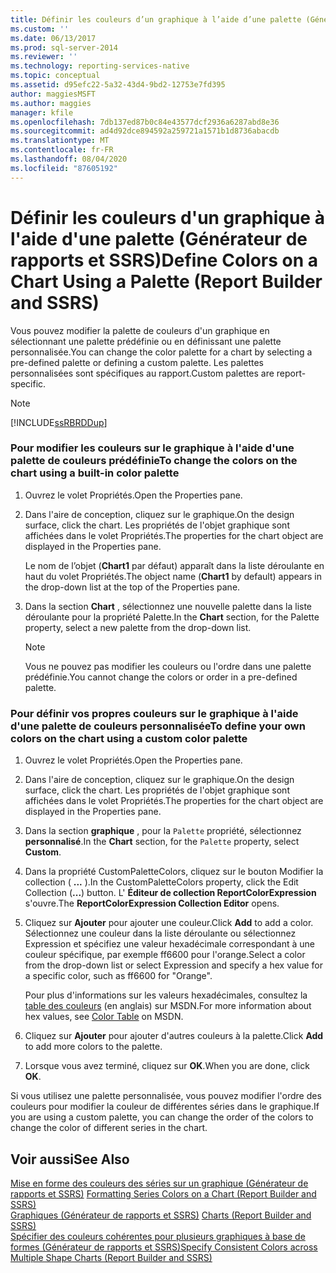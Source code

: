 ```yaml
---
title: Définir les couleurs d’un graphique à l’aide d’une palette (Générateur de rapports et SSRS) | Microsoft Docs
ms.custom: ''
ms.date: 06/13/2017
ms.prod: sql-server-2014
ms.reviewer: ''
ms.technology: reporting-services-native
ms.topic: conceptual
ms.assetid: d95efc22-5a32-43d4-9bd2-12753e7fd395
author: maggiesMSFT
ms.author: maggies
manager: kfile
ms.openlocfilehash: 7db137ed87b0c84e43577dcf2936a6287abd8e36
ms.sourcegitcommit: ad4d92dce894592a259721a1571b1d8736abacdb
ms.translationtype: MT
ms.contentlocale: fr-FR
ms.lasthandoff: 08/04/2020
ms.locfileid: "87605192"
---
```

# <a name="define-colors-on-a-chart-using-a-palette-report-builder-and-ssrs"></a><span data-ttu-id="2c614-102">Définir les couleurs d'un graphique à l'aide d'une palette (Générateur de rapports et SSRS)</span><span class="sxs-lookup"><span data-stu-id="2c614-102">Define Colors on a Chart Using a Palette (Report Builder and SSRS)</span></span>
  <span data-ttu-id="2c614-103">Vous pouvez modifier la palette de couleurs d'un graphique en sélectionnant une palette prédéfinie ou en définissant une palette personnalisée.</span><span class="sxs-lookup"><span data-stu-id="2c614-103">You can change the color palette for a chart by selecting a pre-defined palette or defining a custom palette.</span></span> <span data-ttu-id="2c614-104">Les palettes personnalisées sont spécifiques au rapport.</span><span class="sxs-lookup"><span data-stu-id="2c614-104">Custom palettes are report-specific.</span></span>  
  
> [!NOTE]  
>  [!INCLUDE[ssRBRDDup](../../includes/ssrbrddup-md.md)]  
  
### <a name="to-change-the-colors-on-the-chart-using-a-built-in-color-palette"></a><span data-ttu-id="2c614-105">Pour modifier les couleurs sur le graphique à l'aide d'une palette de couleurs prédéfinie</span><span class="sxs-lookup"><span data-stu-id="2c614-105">To change the colors on the chart using a built-in color palette</span></span>  
  
1.  <span data-ttu-id="2c614-106">Ouvrez le volet Propriétés.</span><span class="sxs-lookup"><span data-stu-id="2c614-106">Open the Properties pane.</span></span>  
  
2.  <span data-ttu-id="2c614-107">Dans l'aire de conception, cliquez sur le graphique.</span><span class="sxs-lookup"><span data-stu-id="2c614-107">On the design surface, click the chart.</span></span> <span data-ttu-id="2c614-108">Les propriétés de l'objet graphique sont affichées dans le volet Propriétés.</span><span class="sxs-lookup"><span data-stu-id="2c614-108">The properties for the chart object are displayed in the Properties pane.</span></span>  
  
     <span data-ttu-id="2c614-109">Le nom de l’objet (**Chart1** par défaut) apparaît dans la liste déroulante en haut du volet Propriétés.</span><span class="sxs-lookup"><span data-stu-id="2c614-109">The object name (**Chart1** by default) appears in the drop-down list at the top of the Properties pane.</span></span>  
  
3.  <span data-ttu-id="2c614-110">Dans la section **Chart** , sélectionnez une nouvelle palette dans la liste déroulante pour la propriété Palette.</span><span class="sxs-lookup"><span data-stu-id="2c614-110">In the **Chart** section, for the Palette property, select a new palette from the drop-down list.</span></span>  
  
    > [!NOTE]  
    >  <span data-ttu-id="2c614-111">Vous ne pouvez pas modifier les couleurs ou l'ordre dans une palette prédéfinie.</span><span class="sxs-lookup"><span data-stu-id="2c614-111">You cannot change the colors or order in a pre-defined palette.</span></span>  
  
### <a name="to-define-your-own-colors-on-the-chart-using-a-custom-color-palette"></a><span data-ttu-id="2c614-112">Pour définir vos propres couleurs sur le graphique à l'aide d'une palette de couleurs personnalisée</span><span class="sxs-lookup"><span data-stu-id="2c614-112">To define your own colors on the chart using a custom color palette</span></span>  
  
1.  <span data-ttu-id="2c614-113">Ouvrez le volet Propriétés.</span><span class="sxs-lookup"><span data-stu-id="2c614-113">Open the Properties pane.</span></span>  
  
2.  <span data-ttu-id="2c614-114">Dans l'aire de conception, cliquez sur le graphique.</span><span class="sxs-lookup"><span data-stu-id="2c614-114">On the design surface, click the chart.</span></span> <span data-ttu-id="2c614-115">Les propriétés de l'objet graphique sont affichées dans le volet Propriétés.</span><span class="sxs-lookup"><span data-stu-id="2c614-115">The properties for the chart object are displayed in the Properties pane.</span></span>  
  
3.  <span data-ttu-id="2c614-116">Dans la section **graphique** , pour la `Palette` propriété, sélectionnez **personnalisé**.</span><span class="sxs-lookup"><span data-stu-id="2c614-116">In the **Chart** section, for the `Palette` property, select **Custom**.</span></span>  
  
4.  <span data-ttu-id="2c614-117">Dans la propriété CustomPaletteColors, cliquez sur le bouton Modifier la collection ( **...** ).</span><span class="sxs-lookup"><span data-stu-id="2c614-117">In the CustomPaletteColors property, click the Edit Collection (**...**) button.</span></span> <span data-ttu-id="2c614-118">L' **Éditeur de collection ReportColorExpression** s'ouvre.</span><span class="sxs-lookup"><span data-stu-id="2c614-118">The **ReportColorExpression Collection Editor** opens.</span></span>  
  
5.  <span data-ttu-id="2c614-119">Cliquez sur **Ajouter** pour ajouter une couleur.</span><span class="sxs-lookup"><span data-stu-id="2c614-119">Click **Add** to add a color.</span></span> <span data-ttu-id="2c614-120">Sélectionnez une couleur dans la liste déroulante ou sélectionnez Expression et spécifiez une valeur hexadécimale correspondant à une couleur spécifique, par exemple ff6600 pour l'orange.</span><span class="sxs-lookup"><span data-stu-id="2c614-120">Select a color from the drop-down list or select Expression and specify a hex value for a specific color, such as ff6600 for "Orange".</span></span>  
  
     <span data-ttu-id="2c614-121">Pour plus d'informations sur les valeurs hexadécimales, consultez la [table des couleurs](https://go.microsoft.com/fwlink/?linkid=9258) (en anglais) sur MSDN.</span><span class="sxs-lookup"><span data-stu-id="2c614-121">For more information about hex values, see [Color Table](https://go.microsoft.com/fwlink/?linkid=9258) on MSDN.</span></span>  
  
6.  <span data-ttu-id="2c614-122">Cliquez sur **Ajouter** pour ajouter d'autres couleurs à la palette.</span><span class="sxs-lookup"><span data-stu-id="2c614-122">Click **Add** to add more colors to the palette.</span></span>  
  
7.  <span data-ttu-id="2c614-123">Lorsque vous avez terminé, cliquez sur **OK**.</span><span class="sxs-lookup"><span data-stu-id="2c614-123">When you are done, click **OK**.</span></span>  
  
 <span data-ttu-id="2c614-124">Si vous utilisez une palette personnalisée, vous pouvez modifier l'ordre des couleurs pour modifier la couleur de différentes séries dans le graphique.</span><span class="sxs-lookup"><span data-stu-id="2c614-124">If you are using a custom palette, you can change the order of the colors to change the color of different series in the chart.</span></span>  
  
## <a name="see-also"></a><span data-ttu-id="2c614-125">Voir aussi</span><span class="sxs-lookup"><span data-stu-id="2c614-125">See Also</span></span>  
 <span data-ttu-id="2c614-126">[Mise en forme des couleurs des séries sur un graphique &#40;Générateur de rapports et SSRS&#41;](formatting-series-colors-on-a-chart-report-builder-and-ssrs.md) </span><span class="sxs-lookup"><span data-stu-id="2c614-126">[Formatting Series Colors on a Chart &#40;Report Builder and SSRS&#41;](formatting-series-colors-on-a-chart-report-builder-and-ssrs.md) </span></span>  
 <span data-ttu-id="2c614-127">[Graphiques &#40;Générateur de rapports et SSRS&#41;](charts-report-builder-and-ssrs.md) </span><span class="sxs-lookup"><span data-stu-id="2c614-127">[Charts &#40;Report Builder and SSRS&#41;](charts-report-builder-and-ssrs.md) </span></span>  
 [<span data-ttu-id="2c614-128">Spécifier des couleurs cohérentes pour plusieurs graphiques à base de formes &#40;Générateur de rapports et SSRS&#41;</span><span class="sxs-lookup"><span data-stu-id="2c614-128">Specify Consistent Colors across Multiple Shape Charts &#40;Report Builder and SSRS&#41;</span></span>](shape-charts-report-builder-and-ssrs.md)  
  
  
